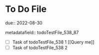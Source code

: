 # To Do File

due:: 2022-08-30

metadatafield:: todoTestFile_538\_87

- [ ] Task of todoTestFile_538 1 [[Query me]]
- [ ] Task of todoTestFile_538 2
